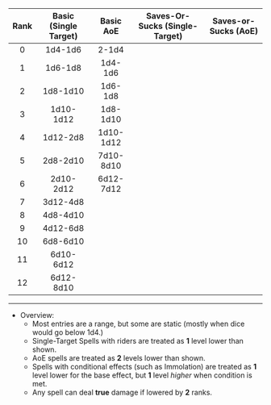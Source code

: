 
| Rank | Basic (Single Target) | Basic AoE | Saves-Or-Sucks (Single-Target) | Saves-or-Sucks (AoE) |
|:----:|:---------------------:|:---------:|:------------------------------:|:--------------------:|
|  0   |        1d4-1d6        |   2-1d4   |                                |                      |
|  1   |        1d6-1d8        |  1d4-1d6  |                                |                      |
|  2   |       1d8-1d10        |  1d6-1d8  |                                |                      |
|  3   |       1d10-1d12       | 1d8-1d10  |                                |                      |
|  4   |       1d12-2d8        | 1d10-1d12 |                                |                      |
|  5   |       2d8-2d10        | 7d10-8d10 |                                |                      |
|  6   |       2d10-2d12       | 6d12-7d12 |                                |                      |
|  7   |       3d12-4d8        |           |                                |                      |
|  8   |       4d8-4d10        |           |                                |                      |
|  9   |       4d12-6d8        |           |                                |                      |
|  10  |       6d8-6d10        |           |                                |                      |
|  11  |       6d10-6d12       |           |                                |                      |
|  12  |       6d12-8d10       |           |                                |                      |
- - -
- Overview: 
	- Most entries are a range, but some are static (mostly when dice would go below 1d4.)
	- Single-Target Spells with riders are treated as **1** level lower than shown.
	- AoE spells are treated as **2** levels lower than shown. 
	- Spells with conditional effects (such as Immolation) are treated as **1** level lower for the base effect, but **1** level *higher* when condition is met. 
	- Any spell can deal **true** damage if lowered by **2** ranks. 